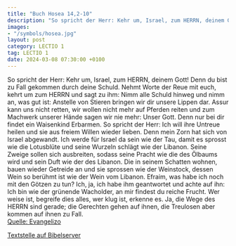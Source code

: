 ```yaml
---
title: "Buch Hosea 14,2-10"
description: "So spricht der Herr: Kehr um, Israel, zum HERRN, deinem Gott! Denn du bist zu Fall gekommen durch deine Schuld. Nehmt Worte der Reue mit euch, kehrt um zum HERRN und sagt zu ihm: Nimm alle Schuld hinweg und nimm an, was gut ist: Anstelle von Stieren bringen wir dir unsere Lippen ...."
images:
- "/symbols/hosea.jpg"
layout: post
category: LECTIO 1
tag: LECTIO 1
date: 2024-03-08 07:30:00 +0100
---
```

So spricht der Herr: Kehr um, Israel, zum HERRN, deinem Gott! Denn du bist zu Fall gekommen durch deine Schuld.
Nehmt Worte der Reue mit euch, kehrt um zum HERRN und sagt zu ihm: Nimm alle Schuld hinweg und nimm an, was gut ist: Anstelle von Stieren bringen wir dir unsere Lippen dar.<!--more-->
Assur kann uns nicht retten, wir wollen nicht mehr auf Pferden reiten und zum Machwerk unserer Hände sagen wir nie mehr: Unser Gott. Denn nur bei dir findet ein Waisenkind Erbarmen. So spricht der Herr:
Ich will ihre Untreue heilen und sie aus freiem Willen wieder lieben. Denn mein Zorn hat sich von Israel abgewandt.
Ich werde für Israel da sein wie der Tau, damit es sprosst wie die Lotusblüte und seine Wurzeln schlägt wie der Libanon.
Seine Zweige sollen sich ausbreiten, sodass seine Pracht wie die des Ölbaums wird und sein Duft wie der des Libanon.
Die in seinem Schatten wohnen, bauen wieder Getreide an und sie sprossen wie der Weinstock, dessen Wein so berühmt ist wie der Wein vom Libanon.
Efraim, was habe ich noch mit den Götzen zu tun? Ich, ja, ich habe ihm geantwortet und achte auf ihn: Ich bin wie der grünende Wacholder, an mir findest du reiche Frucht.
Wer weise ist, begreife dies alles, wer klug ist, erkenne es. Ja, die Wege des HERRN sind gerade; die Gerechten gehen auf ihnen, die Treulosen aber kommen auf ihnen zu Fall.<br>
[Quelle: Evangelizo](https://evangeliumtagfuertag.org/DE/gospel)

[Textstelle auf Bibelserver](https://www.bibleserver.com/EU/Hosea14,2-10)
